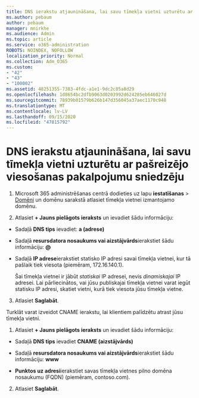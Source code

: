 ```yaml
---
title: DNS ierakstu atjaunināšana, lai savu tīmekļa vietni uzturētu ar pašreizējo viesošanas pakalpojumu sniedzēju
ms.author: pebaum
author: pebaum
manager: mnirkhe
ms.audience: Admin
ms.topic: article
ms.service: o365-administration
ROBOTS: NOINDEX, NOFOLLOW
localization_priority: Normal
ms.collection: Adm_O365
ms.custom:
- "42"
- "43"
- "100002"
ms.assetid: 48251355-7383-4fdc-a1e1-9dc2c85a8d29
ms.openlocfilehash: 1d8654bc2dfb9063d0203992d624285eb646027d
ms.sourcegitcommit: 78939b01579b626b147d356045a37aec1170c948
ms.translationtype: MT
ms.contentlocale: lv-LV
ms.lasthandoff: 09/15/2020
ms.locfileid: "47815792"
---
```

# <a name="update-dns-records-to-keep-your-website-with-your-current-hosting-provider"></a>DNS ierakstu atjaunināšana, lai savu tīmekļa vietni uzturētu ar pašreizējo viesošanas pakalpojumu sniedzēju

1. Microsoft 365 administrēšanas centrā dodieties uz lapu **iestatīšanas**  >  [Domēni](https://admin.microsoft.com/Adminportal#/Domains) un domēnu sarakstā atlasiet tīmekļa vietnei izmantojamo domēnu.

2. Atlasiet **+ Jauns pielāgots ieraksts** un ievadiet šādu informāciju:

  - Sadaļā **DNS tips** ievadiet: **a (adrese)**

  - Sadaļā **resursdatora nosaukums vai aizstājvārds**ierakstiet šādu informāciju: **@**

  - Sadaļā **IP adrese**ierakstiet statisko IP adresi savai tīmekļa vietnei, kur tā pašlaik tiek viesota (piemēram, 172.16.140.1).

    Šai tīmekļa vietnei ir jābūt  *statiskai*  IP adresei, nevis  *dinamiskajai*  IP adresei. Lai pārliecinātos, vai jūsu publiskajai tīmekļa vietnei varat iegūt statisku IP adresi, skatiet vietni, kurā tiek viesota jūsu tīmekļa vietne.

3. Atlasiet **Saglabāt**.

Turklāt varat izveidot CNAME ierakstu, lai klientiem palīdzētu atrast jūsu tīmekļa vietni.
  
1. Atlasiet **+ Jauns pielāgots ieraksts** un ievadiet šādu informāciju:

  - Sadaļā **DNS tips** ievadiet **CNAME (aizstājvārds)**

  - Sadaļā **resursdatora nosaukums vai aizstājvārds**ierakstiet šādu informāciju: **www**

  - **Punktos uz adresi**ierakstiet savas tīmekļa vietnes pilno domēna nosaukumu (FQDN) (piemēram, contoso.com).

2. Atlasiet **Saglabāt**.
